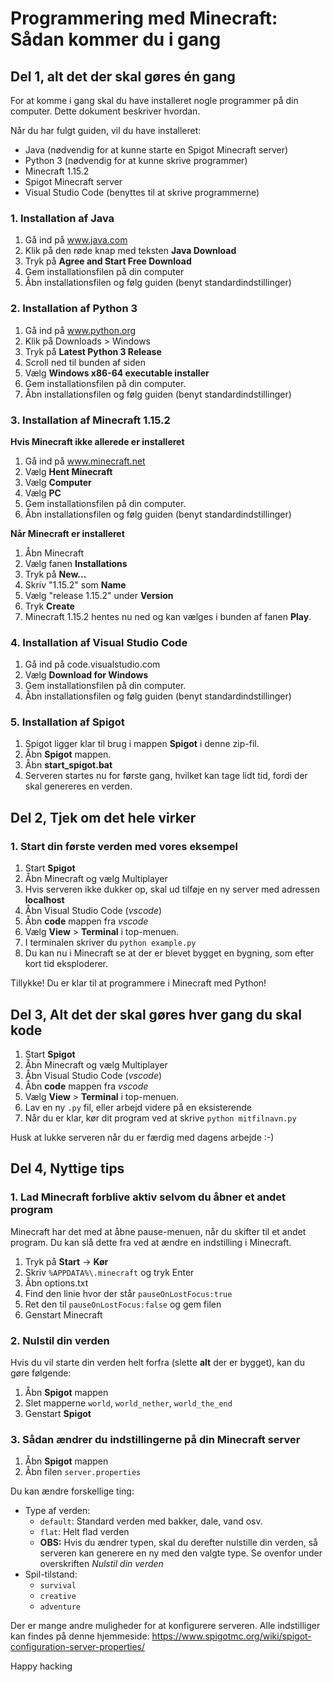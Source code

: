 # Programmering med Minecraft: Sådan kommer du i gang

## Del 1, alt det der skal gøres én gang

For at komme i gang skal du have installeret nogle programmer på din computer. Dette dokument beskriver hvordan.

Når du har fulgt guiden, vil du have installeret:

- Java (nødvendig for at kunne starte en Spigot Minecraft server)
- Python 3 (nødvendig for at kunne skrive programmer)
- Minecraft 1.15.2
- Spigot Minecraft server
- Visual Studio Code (benyttes til at skrive programmerne)

### 1. Installation af Java

1. Gå ind på www.java.com
2. Klik på den røde knap med teksten **Java Download**
3. Tryk på **Agree and Start Free Download**
4. Gem installationsfilen på din computer
5. Åbn installationsfilen og følg guiden (benyt standardindstillinger)

### 2. Installation af Python 3

1. Gå ind på www.python.org
2. Klik på Downloads > Windows
3. Tryk på **Latest Python 3 Release**
4. Scroll ned til bunden af siden
5. Vælg **Windows x86-64 executable installer**
6. Gem installationsfilen på din computer.
7. Åbn installationsfilen og følg guiden (benyt standardindstillinger)

### 3. Installation af Minecraft 1.15.2

**Hvis Minecraft ikke allerede er installeret**

1. Gå ind på www.minecraft.net
2. Vælg **Hent Minecraft**
3. Vælg **Computer**
4. Vælg **PC**
5. Gem installationsfilen på din computer.
6. Åbn installationsfilen og følg guiden (benyt standardindstillinger)

**Når Minecraft er installeret**

1. Åbn Minecraft
2. Vælg fanen **Installations**
3. Tryk på **New...**
4. Skriv "1.15.2" som **Name**
5. Vælg "release 1.15.2" under **Version**
6. Tryk **Create**
7. Minecraft 1.15.2 hentes nu ned og kan vælges i bunden af fanen **Play**.

### 4. Installation af Visual Studio Code

1. Gå ind på code.visualstudio.com
2. Vælg **Download for Windows**
3. Gem installationsfilen på din computer.
4. Åbn installationsfilen og følg guiden (benyt standardindstillinger)

### 5. Installation af Spigot

1. Spigot ligger klar til brug i mappen **Spigot** i denne zip-fil.
2. Åbn **Spigot** mappen.
3. Åbn **start_spigot.bat**
4. Serveren startes nu for første gang, hvilket kan tage lidt tid, fordi der skal genereres en verden.

## Del 2, Tjek om det hele virker

### 1. Start din første verden med vores eksempel

1. Start **Spigot**
2. Åbn Minecraft og vælg Multiplayer
3. Hvis serveren ikke dukker op, skal ud tilføje en ny server med adressen **localhost**
4. Åbn Visual Studio Code (_vscode_)
5. Åbn **code** mappen fra _vscode_
6. Vælg **View** > **Terminal** i top-menuen.
7. I terminalen skriver du `python example.py`
8. Du kan nu i Minecraft se at der er blevet bygget en bygning, som efter kort tid eksploderer.

Tillykke! Du er klar til at programmere i Minecraft med Python!

## Del 3, Alt det der skal gøres hver gang du skal kode

1. Start **Spigot**
2. Åbn Minecraft og vælg Multiplayer
3. Åbn Visual Studio Code (_vscode_)
4. Åbn **code** mappen fra _vscode_
5. Vælg **View** > **Terminal** i top-menuen.
6. Lav en ny `.py` fil, eller arbejd videre på en eksisterende
7. Når du er klar, kør dit program ved at skrive `python mitfilnavn.py`

Husk at lukke serveren når du er færdig med dagens arbejde :-)

## Del 4, Nyttige tips

### 1. Lad Minecraft forblive aktiv selvom du åbner et andet program

Minecraft har det med at åbne pause-menuen, når du skifter til et andet program. Du kan slå dette fra ved at ændre en indstilling i Minecraft.

1. Tryk på **Start** -> **Kør**
2. Skriv `%APPDATA%\.minecraft` og tryk Enter
3. Åbn options.txt
4. Find den linie hvor der står `pauseOnLostFocus:true`
5. Ret den til `pauseOnLostFocus:false` og gem filen
6. Genstart Minecraft

### 2. Nulstil din verden

Hvis du vil starte din verden helt forfra (slette **alt** der er bygget), kan du gøre følgende:

1. Åbn **Spigot** mappen
2. Slet mapperne `world`, `world_nether`, `world_the_end`
3. Genstart **Spigot**

### 3. Sådan ændrer du indstillingerne på din Minecraft server

1. Åbn **Spigot** mappen
2. Åbn filen `server.properties`

Du kan ændre forskellige ting:

- Type af verden:
  - `default`: Standard verden med bakker, dale, vand osv.
  - `flat`: Helt flad verden
  - **OBS:** Hvis du ændrer typen, skal du derefter nulstille din verden, så serveren kan generere en ny med den valgte type. Se ovenfor under overskriften _Nulstil din verden_
- Spil-tilstand:
  - `survival`
  - `creative`
  - `adventure`

Der er mange andre muligheder for at konfigurere serveren. Alle indstilliger kan findes på denne hjemmeside: https://www.spigotmc.org/wiki/spigot-configuration-server-properties/

Happy hacking
